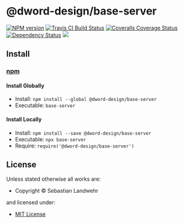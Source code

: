 <!-- TITLE/ -->

<h1>@dword-design/base-server</h1>

<!-- /TITLE -->


<!-- BADGES/ -->

<span class="badge-npmversion"><a href="https://npmjs.org/package/@dword-design/base-server" title="View this project on NPM"><img src="https://img.shields.io/npm/v/@dword-design/base-server.svg" alt="NPM version" /></a></span>
<span class="badge-travisci"><a href="http://travis-ci.org/dword-design/base-server" title="Check this project's build status on TravisCI"><img src="https://img.shields.io/travis/dword-design/base-server/master.svg" alt="Travis CI Build Status" /></a></span>
<span class="badge-coveralls"><a href="https://coveralls.io/r/dword-design/base-server" title="View this project's coverage on Coveralls"><img src="https://img.shields.io/coveralls/dword-design/base-server.svg" alt="Coveralls Coverage Status" /></a></span>
<span class="badge-daviddm"><a href="https://david-dm.org/dword-design/base-server" title="View the status of this project's dependencies on DavidDM"><img src="https://img.shields.io/david/dword-design/base-server.svg" alt="Dependency Status" /></a></span>
<span class="badge-shields"><a href="https://img.shields.io/badge/renovate-enabled-brightgreen.svg"><img src="https://img.shields.io/badge/renovate-enabled-brightgreen.svg" /></a></span>

<!-- /BADGES -->


<!-- DESCRIPTION/ -->



<!-- /DESCRIPTION -->


<!-- INSTALL/ -->

<h2>Install</h2>

<a href="https://npmjs.com" title="npm is a package manager for javascript"><h3>npm</h3></a>
<h4>Install Globally</h4>
<ul>
<li>Install: <code>npm install --global @dword-design/base-server</code></li>
<li>Executable: <code>base-server</code></li>
</ul>
<h4>Install Locally</h4>
<ul>
<li>Install: <code>npm install --save @dword-design/base-server</code></li>
<li>Executable: <code>npx base-server</code></li>
<li>Require: <code>require('@dword-design/base-server')</code></li>
</ul>

<!-- /INSTALL -->


<!-- LICENSE/ -->

<h2>License</h2>

Unless stated otherwise all works are:

<ul><li>Copyright &copy; Sebastian Landwehr</li></ul>

and licensed under:

<ul><li><a href="http://spdx.org/licenses/MIT.html">MIT License</a></li></ul>

<!-- /LICENSE -->
